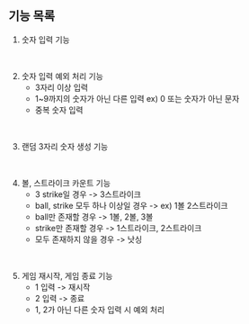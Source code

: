 ## 기능 목록
1. 숫자 입력 기능
</br>


2. 숫자 입력 예외 처리 기능
   - 3자리 이상 입력
   - 1~9까지의 숫자가 아닌 다른 입력 ex) 0 또는 숫자가 아닌 문자
   - 중복 숫자 입력
</br>
   

3. 랜덤 3자리 숫자 생성 기능
</br>


4. 볼, 스트라이크 카운트 기능
    - 3 strike일 경우 -> 3스트라이크
    - ball, strike 모두 하나 이상일 경우 -> ex) 1볼 2스트라이크
    - ball만 존재할 경우 -> 1볼, 2볼, 3볼
    - strike만 존재할 경우 -> 1스트라이크, 2스트라이크
    - 모두 존재하지 않을 경우 -> 낫싱
</br>


5. 게임 재시작, 게임 종료 기능
    - 1 입력 -> 재시작
    - 2 입력 -> 종료
    - 1, 2가 아닌 다른 숫자 입력 시 예외 처리